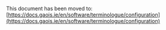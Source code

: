 This document has been moved to:  
[https://docs.gaois.ie/en/software/terminologue/configuration](https://docs.gaois.ie/en/software/terminologue/configuration)
